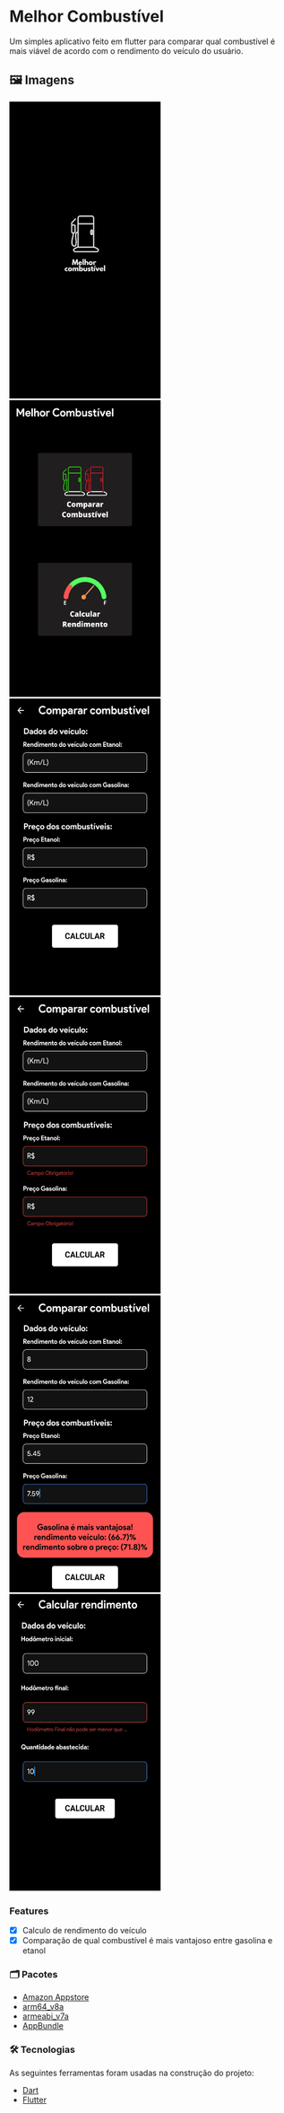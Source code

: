 # Melhor Combustível

Um simples aplicativo feito em flutter para comparar qual combustível é mais viável
de acordo com o rendimento do veículo do usuário.

## 🖼️ Imagens

 <div>
    <img alt="print1" title="#Print 1" src="./images/print/splash.jpg" width="270" height="529,5"/>
    <img alt="print1" title="#Print 1" src="./images/print/menu.jpg" width="270" height="529,5"/>
    <img alt="print2" title="#Print 2" src="./images/print/comparar_comb.jpg" width="270" height="529,5"/>
    <img alt="print3" title="#Print 3" src="./images/print/comparar_comb_validate.jpg" width="270" height="529,5"/>
    <img alt="print3" title="#Print 3" src="./images/print/comparar_comb_result.jpg" width="270" height="529,5"/>
    <img alt="print3" title="#Print 3" src="./images/print/calcular_rend.jpg" width="270" height="529,5"/>
 </div>

### Features

- [x] Calculo de rendimento do veículo
- [x] Comparação de qual combustível é mais vantajoso entre gasolina e etanol

### 🗂 Pacotes
- [Amazon Appstore](https://www.amazon.com.br/dp/B09PJSK7NX/ref=sr_1_1?__mk_pt_BR=%C3%85M%C3%85%C5%BD%C3%95%C3%91&crid=29PBLVKRG2I5J&keywords=comparador+de+combustivel&qid=1641215264&s=mobile-apps&sprefix=comparador+de+combustivel%2Cmobile-apps%2C111&sr=1-1)
- [arm64_v8a](https://github.com/fabriciolima77/comparador_combustivel/blob/master/APK/melhor_comb-arm64-v8a-2.0.apk)
- [armeabi_v7a](https://github.com/fabriciolima77/comparador_combustivel/blob/master/APK/melhor_comb-armeabi-v7a-2.0.apk)
- [AppBundle](https://github.com/fabriciolima77/comparador_combustivel/blob/master/APK/melhor_comb-bundle-2.0.aab)

### 🛠 Tecnologias

As seguintes ferramentas foram usadas na construção do projeto:

- [Dart](https://dart.dev/)
- [Flutter](https://flutter.dev/)
